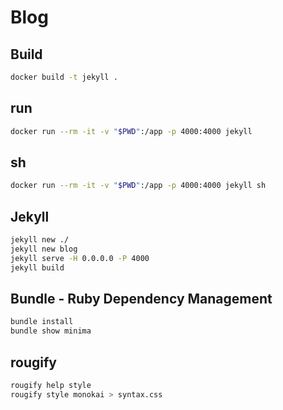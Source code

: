 # Blog

## Build

```bash
docker build -t jekyll .
```

## run

```bash
docker run --rm -it -v "$PWD":/app -p 4000:4000 jekyll
```

## sh

```bash
docker run --rm -it -v "$PWD":/app -p 4000:4000 jekyll sh
```

## Jekyll

```bash
jekyll new ./
jekyll new blog
jekyll serve -H 0.0.0.0 -P 4000
jekyll build
```

## Bundle - Ruby Dependency Management

```bash
bundle install
bundle show minima
```

## rougify

```bash
rougify help style
rougify style monokai > syntax.css
```
